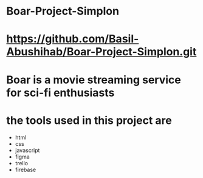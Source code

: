 # Boar-Project-Simplon
# https://github.com/Basil-Abushihab/Boar-Project-Simplon.git
# Boar is a movie streaming service for sci-fi enthusiasts

# the tools used in this project are
- html
- css
- javascript
- figma
- trello
- firebase



